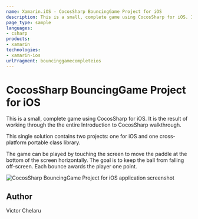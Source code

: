 ```yaml
---
name: Xamarin.iOS - CocosSharp BouncingGame Project for iOS
description: This is a small, complete game using CocosSharp for iOS. It is the result of working through the the entire Introduction to CocosSharp walkthrough....
page_type: sample
languages:
- csharp
products:
- xamarin
technologies:
- xamarin-ios
urlFragment: bouncinggamecompleteios
---
```

# CocosSharp BouncingGame Project for iOS

This is a small, complete game using CocosSharp for iOS.  It is the result of working through the the entire Introduction to CocosSharp walkthrough.

This single solution contains two projects:  one for iOS and one cross-platform portable class library.

The game can be played by touching the screen to move the paddle at the bottom of the screen horizontally.  The goal is to keep the ball from falling off-screen.  Each bounce awards the player one point.

![CocosSharp BouncingGame Project for iOS application screenshot](Screenshots/FinalBouncingGameScreen.png "CocosSharp BouncingGame Project for iOS application screenshot")

## Author

Victor Chelaru